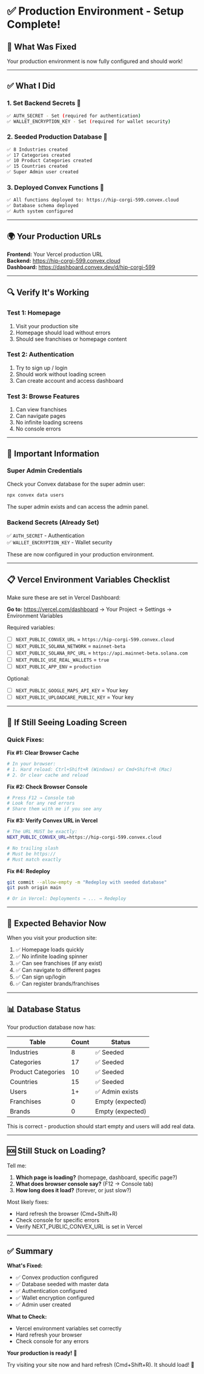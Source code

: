 # ✅ Production Environment - Setup Complete!

## 🎉 What Was Fixed

Your production environment is now fully configured and should work!

---

## ✅ What I Did

### 1. **Set Backend Secrets** 🔐
```bash
✅ AUTH_SECRET - Set (required for authentication)
✅ WALLET_ENCRYPTION_KEY - Set (required for wallet security)
```

### 2. **Seeded Production Database** 🌱
```bash
✅ 8 Industries created
✅ 17 Categories created  
✅ 10 Product Categories created
✅ 15 Countries created
✅ Super Admin user created
```

### 3. **Deployed Convex Functions** 🚀
```bash
✅ All functions deployed to: https://hip-corgi-599.convex.cloud
✅ Database schema deployed
✅ Auth system configured
```

---

## 🌍 Your Production URLs

**Frontend:** Your Vercel production URL  
**Backend:** https://hip-corgi-599.convex.cloud  
**Dashboard:** https://dashboard.convex.dev/d/hip-corgi-599  

---

## 🔍 Verify It's Working

### Test 1: Homepage
1. Visit your production site
2. Homepage should load without errors
3. Should see franchises or homepage content

### Test 2: Authentication
1. Try to sign up / login
2. Should work without loading screen
3. Can create account and access dashboard

### Test 3: Browse Features
1. Can view franchises
2. Can navigate pages
3. No infinite loading screens
4. No console errors

---

## 🔑 Important Information

### Super Admin Credentials

Check your Convex database for the super admin user:
```bash
npx convex data users
```

The super admin exists and can access the admin panel.

### Backend Secrets (Already Set)

✅ `AUTH_SECRET` - Authentication  
✅ `WALLET_ENCRYPTION_KEY` - Wallet security  

These are now configured in your production environment.

---

## 📋 Vercel Environment Variables Checklist

Make sure these are set in Vercel Dashboard:

**Go to:** https://vercel.com/dashboard → Your Project → Settings → Environment Variables

Required variables:
- [ ] `NEXT_PUBLIC_CONVEX_URL` = `https://hip-corgi-599.convex.cloud`
- [ ] `NEXT_PUBLIC_SOLANA_NETWORK` = `mainnet-beta`
- [ ] `NEXT_PUBLIC_SOLANA_RPC_URL` = `https://api.mainnet-beta.solana.com`
- [ ] `NEXT_PUBLIC_USE_REAL_WALLETS` = `true`
- [ ] `NEXT_PUBLIC_APP_ENV` = `production`

Optional:
- [ ] `NEXT_PUBLIC_GOOGLE_MAPS_API_KEY` = Your key
- [ ] `NEXT_PUBLIC_UPLOADCARE_PUBLIC_KEY` = Your key

---

## 🚀 If Still Seeing Loading Screen

### Quick Fixes:

**Fix #1: Clear Browser Cache**
```bash
# In your browser:
# 1. Hard reload: Ctrl+Shift+R (Windows) or Cmd+Shift+R (Mac)
# 2. Or clear cache and reload
```

**Fix #2: Check Browser Console**
```bash
# Press F12 → Console tab
# Look for any red errors
# Share them with me if you see any
```

**Fix #3: Verify Convex URL in Vercel**
```bash
# The URL MUST be exactly:
NEXT_PUBLIC_CONVEX_URL=https://hip-corgi-599.convex.cloud

# No trailing slash
# Must be https://
# Must match exactly
```

**Fix #4: Redeploy**
```bash
git commit --allow-empty -m "Redeploy with seeded database"
git push origin main

# Or in Vercel: Deployments → ... → Redeploy
```

---

## 🎯 Expected Behavior Now

When you visit your production site:

1. ✅ Homepage loads quickly
2. ✅ No infinite loading spinner
3. ✅ Can see franchises (if any exist)
4. ✅ Can navigate to different pages
5. ✅ Can sign up/login
6. ✅ Can register brands/franchises

---

## 📊 Database Status

Your production database now has:

| Table | Count | Status |
|-------|-------|--------|
| Industries | 8 | ✅ Seeded |
| Categories | 17 | ✅ Seeded |
| Product Categories | 10 | ✅ Seeded |
| Countries | 15 | ✅ Seeded |
| Users | 1+ | ✅ Admin exists |
| Franchises | 0 | Empty (expected) |
| Brands | 0 | Empty (expected) |

This is correct - production should start empty and users will add real data.

---

## 🆘 Still Stuck on Loading?

Tell me:
1. **Which page is loading?** (homepage, dashboard, specific page?)
2. **What does browser console say?** (F12 → Console tab)
3. **How long does it load?** (forever, or just slow?)

Most likely fixes:
- Hard refresh the browser (Cmd+Shift+R)
- Check console for specific errors
- Verify NEXT_PUBLIC_CONVEX_URL is set in Vercel

---

## ✅ Summary

**What's Fixed:**
- ✅ Convex production configured
- ✅ Database seeded with master data
- ✅ Authentication configured
- ✅ Wallet encryption configured
- ✅ Admin user created

**What to Check:**
- Vercel environment variables set correctly
- Hard refresh your browser
- Check console for any errors

**Your production is ready!** 🎉

Try visiting your site now and hard refresh (Cmd+Shift+R). It should load! 🚀

